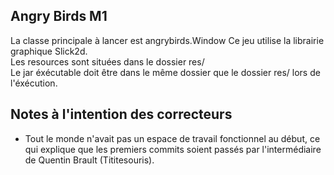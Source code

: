 ## Angry Birds M1 ##
La classe principale à lancer est angrybirds.Window
Ce jeu utilise la librairie graphique Slick2d.  
Les resources sont situées dans le dossier res/  
Le jar éxécutable doit être dans le même dossier que le dossier res/ lors de l'éxécution.
## Notes à l'intention des correcteurs ##
+ Tout le monde n'avait pas un espace de travail fonctionnel au début, ce qui explique que les premiers commits soient passés par l'intermédiaire de Quentin Brault (Tititesouris).
